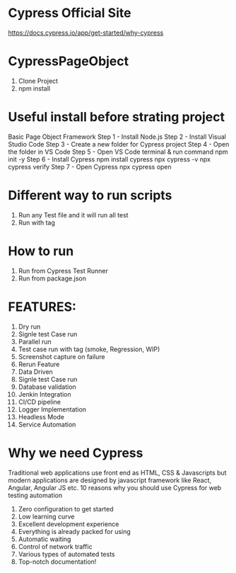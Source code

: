 # Cypress Official Site
https://docs.cypress.io/app/get-started/why-cypress
# CypressPageObject
1. Clone Project
2. npm install

# Useful install before strating project
Basic Page Object Framework
Step 1 - Install Node.js
Step 2 - Install Visual Studio Code
Step 3 - Create a new folder for Cypress project
Step 4 - Open the folder in VS Code
Step 5 - Open VS Code terminal & run command  npm init -y
Step 6 - Install Cypress
npm install cypress
npx cypress -v
npx cypress verify
Step 7 - Open Cypress
npx cypress open

# Different way to run scripts
1. Run any Test file and it will run all test
2. Run with tag

# How to run
1. Run from Cypress Test Runner
2. Run from package.json

# FEATURES:
1. Dry run
2. Signle test Case run
3. Parallel run
4. Test case run with tag (smoke, Regression, WIP)
5. Screenshot capture on failure
6. Rerun Feature
7. Data Driven
8. Signle test Case run
9. Database validation
10. Jenkin Integration
11. CI/CD pipeline
12. Logger Implementation
13. Headless Mode
14. Service Automation

# Why we need Cypress
Traditional web applications use front end as HTML, CSS & Javascripts but modern applications are designed by javascript framework like React, Angular, Angular JS etc. 
10 reasons why you should use Cypress for web testing automation
1. Zero configuration to get started
2. Low learning curve
3. Excellent development experience
4. Everything is already packed for using
5. Automatic waiting
6. Control of network traffic
7. Various types of automated tests
8. Top-notch documentation!

